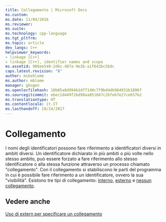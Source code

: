 ```yaml
---
title: Collegamento | Microsoft Docs
ms.custom: 
ms.date: 11/04/2016
ms.reviewer: 
ms.suite: 
ms.technology: cpp-language
ms.tgt_pltfrm: 
ms.topic: article
dev_langs: C++
helpviewer_keywords:
- linkage [C++]
- linkage [C++], identifier names and scope
ms.assetid: 986ee549-2d6c-487a-9e3b-a1f643bc5bdc
caps.latest.revision: "8"
author: mikeblome
ms.author: mblome
manager: ghogen
ms.openlocfilehash: 10b05a8d994b1df7140c7f9bd4db984931b1896f
ms.sourcegitcommit: ebec1d449f2bd98aa851667c2bfeb7e27ce657b2
ms.translationtype: HT
ms.contentlocale: it-IT
ms.lasthandoff: 10/24/2017
---
```

# <a name="linkage"></a>Collegamento
I nomi degli identificatori possono fare riferimento a identificatori diversi in ambiti diversi. Un identificatore dichiarato in più ambiti o più volte nello stesso ambito, può essere forzato a fare riferimento allo stesso identificatore o alla stessa funzione attraverso un processo chiamato "collegamento". Con il collegamento si stabiliscono le parti del programma in cui è possibile fare riferimento a un identificatore, ovvero la sua "visibilità". Esistono tre tipi di collegamento: [interno](../c-language/internal-linkage.md), [esterno](../c-language/external-linkage.md) e [nessun collegamento](../c-language/no-linkage.md).  
  
## <a name="see-also"></a>Vedere anche  
 [Uso di extern per specificare un collegamento](../cpp/using-extern-to-specify-linkage.md)